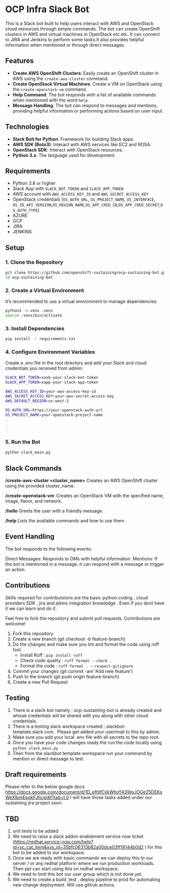 # OCP Infra Slack Bot

This is a Slack bot built to help users interact with AWS and OpenStack cloud resources through simple commands. The bot can create OpenShift clusters in AWS and virtual machines in OpenStack etc etc. It can connect to JIRA and Jenkins to perform some tasks.It also provides helpful information when mentioned or through direct messages.

## Features

- **Create AWS OpenShift Clusters**: Easily create an OpenShift cluster in AWS using the `create-aws-cluster` command.
- **Create OpenStack Virtual Machines**: Create a VM on OpenStack using the `create-openstack-vm` command.
- **Help Command**: The bot responds with a list of available commands when mentioned with the word `help`.
- **Message Handling**: The bot can respond to messages and mentions, providing helpful information or performing actions based on user input.

## Technologies

- **Slack Bolt for Python**: Framework for building Slack apps.
- **AWS SDK (Boto3)**: Interact with AWS services like EC2 and ROSA.
- **OpenStack SDK**: Interact with OpenStack resources.
- **Python 3.x**: The language used for development.

## Requirements

- Python 3.8 or higher
- Slack App with `SLACK_BOT_TOKEN` and `SLACK_APP_TOKEN`
- AWS account with `AWS_ACCESS_KEY_ID` and `AWS_SECRET_ACCESS_KEY`
- OpenStack credentials (`OS_AUTH_URL`, `OS_PROJECT_NAME`, `OS_INTERFACE`, `OS_ID_API_VERSION`,`OS_REGION_NAME`,`OS_APP_CRED_ID`,`OS_APP_CRED_SECRET`,`OS_AUTH_TYPE`)
- AZURE
- GCP
- JIRA
- JENKINS

## Setup

### 1. Clone the Repository

```bash
git clone https://github.com/openshift-sustaining/ocp-sustaining-bot.git
cd ocp-sustaining-bot

```

### 2. Create a Virtual Environment
It’s recommended to use a virtual environment to manage dependencies:

```bash
python3 -m venv .venv
source .venv/bin/activate
```
### 3. Install Dependencies

```bash
pip install -r requirements.txt
```
### 4. Configure Environment Variables
Create a .env file in the root directory and add your Slack and cloud credentials you received from admin:

```bash
SLACK_BOT_TOKEN=xoxb-your-slack-bot-token
SLACK_APP_TOKEN=xapp-your-slack-app-token

AWS_ACCESS_KEY_ID=your-aws-access-key-id
AWS_SECRET_ACCESS_KEY=your-aws-secret-access-key
AWS_DEFAULT_REGION=us-west-2

OS_AUTH_URL=https://your-openstack-auth-url
OS_PROJECT_NAME=your-openstack-project-name
.
.
.
```

### 5. Run the Bot

```bash
python slack_main.py
```
## Slack Commands

**/create-aws-cluster <cluster_name>**
Creates an AWS OpenShift cluster using the provided cluster_name.

**/create-openstack-vm <name> <image> <flavor> <network>**
Creates an OpenStack VM with the specified name, image, flavor, and network.

**/hello**
Greets the user with a friendly message.

**/help**
Lists the available commands and how to use them.

## Event Handling

The bot responds to the following events:

Direct Messages: Responds to DMs with helpful information.
Mentions: If the bot is mentioned in a message, it can respond with a message or trigger an action.


## Contributions

Skills required for contributsions are the basic python coding , cloud providers SDK  , jira and jekins integration knowledge . Even if you dont have it we can learn and do it.

Feel free to fork the repository and submit pull requests. Contributions are welcome! 

1. Fork this repository
2. Create a new branch (git checkout -b feature-branch)
3. Do the changes and make sure you lint and format the code using ruff tool.
    - Install Ruff : `pip install ruff`
    - Check code quality : `ruff format --check .`
    - Format the code : `ruff format . --respect-gitignore`
4. Commit your changes (git commit -am 'Add new feature')
5. Push to the branch (git push origin feature-branch)
6. Create a new Pull Request

## Testing
1. There is a slack bot namely : ocp-sustaining-bot is already created and whose credentials will be shared with you along with other cloud credentials.
2. There is a testing slack workspace created : slackbot-template.slack.com . Please get added your user/mail to this by admin.
3. Make sure you add your local .env file with all secrets to the repo root.
4. Once you have your code changes ready the run the code locally using `python slack_main.py` 
5. Then from the slackbot template workspace run your command by mention or direct message to test.

## Draft requirements 

Please refer to the below google docs 
https://docs.google.com/document/d/1D_efhIfCjikWhoY43WqJOOe25DEKsWeXIbmEpqkFJfo/edit?tab=t.0
I will have those tasks added under our sustaining jira project soon.

## TBD 
1. unit tests to be added
2. We need to raise a slack addon enablement service now ticket (https://redhat.service-now.com/help?id=sc_cat_item&sys_id=35bfc06313b82a00dce03ff18144b0d2 ) for this bot to be added to our workspace.
3. Once we are ready with basic commands we can deploy this to our server / or any redhat platform where we run production workloads.  Then ppl can start using this on redhat workspace. 
4. We need to limit this bot our user group which is not done yet.
5. We need to create a build ,test , deploy pipeline to prod for automating new change deployment. Will use github actions.

